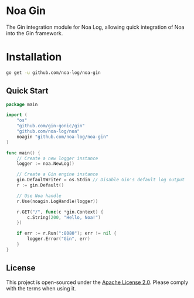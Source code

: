 # Noa Gin
The Gin integration module for Noa Log, allowing quick integration of Noa into the Gin framework.

# Installation
```bash
go get -u github.com/noa-log/noa-gin
```

## Quick Start
```go
package main

import (
    "os"
    "github.com/gin-gonic/gin"
    "github.com/noa-log/noa"
    noagin "github.com/noa-log/noa-gin"
)

func main() {
    // Create a new logger instance
    logger := noa.NewLog()

    // Create a Gin engine instance
    gin.DefaultWriter = os.Stdin // Disable Gin's default log output
    r := gin.Default()

    // Use Noa handle
    r.Use(noagin.LogHandle(logger))

    r.GET("/", func(c *gin.Context) {
        c.String(200, "Hello, Noa!")
    })

    if err := r.Run(":8080"); err != nil {
        logger.Error("Gin", err)
    }
}
```

## License
This project is open-sourced under the [Apache License 2.0](https://www.apache.org/licenses/LICENSE-2.0). Please comply with the terms when using it.